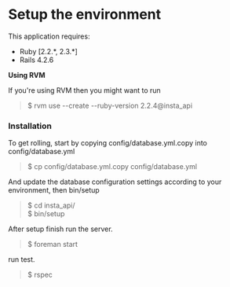 # Setup the environment

This application requires:

- Ruby [2.2.\*, 2.3.*]
- Rails 4.2.6

**Using RVM**

If you're using RVM then you might want to run

> $ rvm use --create --ruby-version 2.2.4@insta_api

### Installation

To get rolling, start by copying config/database.yml.copy into config/database.yml

> $ cp config/database.yml.copy config/database.yml

And update the database configuration settings according to your environment, then bin/setup

> $ cd insta_api/<br>
> $ bin/setup

After setup finish run the server.

> $ foreman start

run test.

> $ rspec
